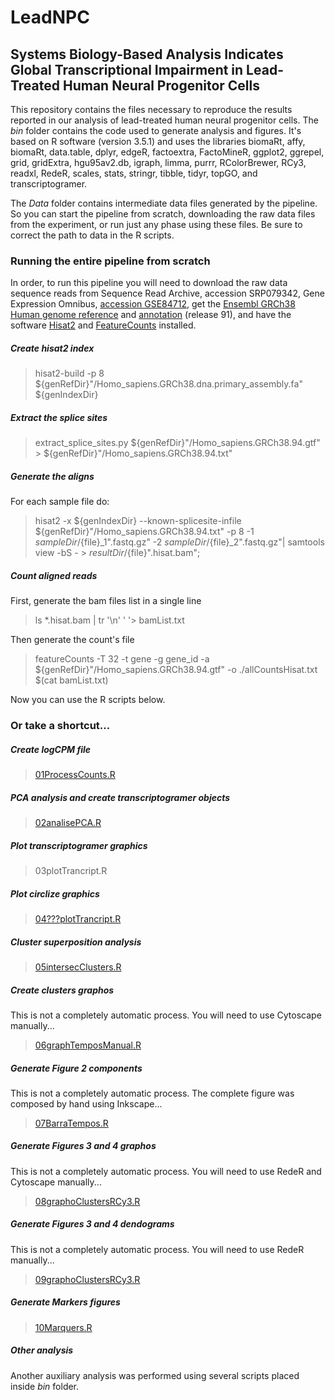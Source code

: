# LeadNPC
## Systems Biology-Based Analysis Indicates Global Transcriptional Impairment in Lead-Treated Human Neural Progenitor Cells

This repository contains the files necessary to reproduce the results reported in our analysis of lead-treated human neural progenitor cells. The *bin* folder contains the code used to generate analysis and figures. It's based on R software (version 3.5.1) and uses the libraries biomaRt, affy, biomaRt, data.table, dplyr, edgeR, factoextra, FactoMineR, ggplot2, ggrepel, grid, gridExtra, hgu95av2.db, igraph, limma, purrr, RColorBrewer, RCy3, readxl, RedeR, scales, stats, stringr, tibble, tidyr, topGO, and transcriptogramer.

The *Data*  folder contains intermediate data files generated by the pipeline. So you can start the pipeline from scratch, downloading the raw data files from the experiment, or run just any phase using these files. Be sure to correct the path to data in the R scripts.

### Running the entire pipeline from scratch
In order, to run this pipeline you will need to download the  raw data sequence reads from Sequence Read Archive, accession SRP079342, Gene Expression Omnibus, [accession GSE84712](http://https://www.ncbi.nlm.nih.gov/geo/query/acc.cgi?acc=GSE84712 "accession GSE84712"), get the [Ensembl GRCh38 Human genome reference](ftp://ftp.ensembl.org/pub/release-91/fasta/homo_sapiens/dna/Homo_sapiens.GRCh38.dna.primary_assembly.fa.gz) and [annotation](ftp://ftp.ensembl.org/pub/release-91/gtf/homo_sapiens/Homo_sapiens.GRCh38.91.gtf.gz) (release 91), and have the software [Hisat2](http://ccb.jhu.edu/software/hisat2/dl/hisat2-2.1.0-Linux_x86_64.zip) and [FeatureCounts](https://sourceforge.net/projects/subread/files/subread-1.6.3/subread-1.6.3-Linux-x86_64.tar.gz) installed.

##### Create hisat2 index
> hisat2-build -p 8 ${genRefDir}"/Homo_sapiens.GRCh38.dna.primary_assembly.fa" ${genIndexDir}

##### Extract the splice sites
> extract_splice_sites.py ${genRefDir}"/Homo_sapiens.GRCh38.94.gtf" > ${genRefDir}"/Homo_sapiens.GRCh38.94.txt"

##### Generate the aligns
For each sample file do:
> hisat2 -x ${genIndexDir} --known-splicesite-infile ${genRefDir}"/Homo_sapiens.GRCh38.94.txt" -p 8 -1 ${sampleDir}/${file}_1".fastq.gz" -2 ${sampleDir}/${file}_2".fastq.gz"| samtools view -bS - > ${resultDir}/${file}".hisat.bam"; 

##### Count aligned reads 
First, generate the bam files list in a single line
> ls *.hisat.bam | tr '\n' ' '> bamList.txt

Then generate the count's file
> featureCounts -T 32  -t gene -g gene_id -a ${genRefDir}"/Homo_sapiens.GRCh38.94.gtf" -o ./allCountsHisat.txt $(cat bamList.txt)

Now you can use the R scripts below.

### Or take a shortcut...

##### Create logCPM file
> [01ProcessCounts.R](./bin/01ProcessCounts.R)

##### PCA analysis and create transcriptogramer objects
> [02analisePCA.R](./bin/02analisePCA.R)

##### Plot transcriptogramer graphics
> 03plotTrancript.R

##### Plot circlize graphics
> [04???plotTrancript.R](./bin/04???plotTrancript.R)


##### Cluster superposition analysis
> [05intersecClusters.R](./bin/05intersecClusters.R)

##### Create clusters graphos
This is not a completely automatic process. You will need to use Cytoscape manually...
> [06graphTemposManual.R](./bin/06graphTemposManual.R)

##### Generate Figure 2 components
This is not a completely automatic process. The complete figure was composed by hand using Inkscape...
> [07BarraTempos.R](./bin/07BarraTempos.R)

##### Generate Figures 3 and 4 graphos
This is not a completely automatic process. You will need to use RedeR and Cytoscape manually...
> [08graphoClustersRCy3.R](./bin/08graphoClustersRCy3.R)

##### Generate Figures 3 and 4 dendograms
This is not a completely automatic process. You will need to use RedeR manually...
> [09graphoClustersRCy3.R](./bin/09graphoClustersRCy3.R)

##### Generate Markers figures
> [10Marquers.R](./bin/10Marquers.R)

##### Other analysis
Another auxiliary analysis was performed using several scripts placed inside *bin* folder.
